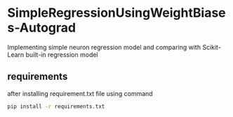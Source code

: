 # SimpleRegressionUsingWeightBiases-Autograd
Implementing simple neuron regression model and comparing with Scikit-Learn built-in regression model 

## requirements
after installing requirement.txt file using command
```bash
pip install -r requirements.txt
```
